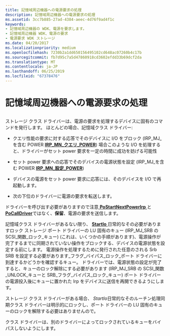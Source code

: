 ```yaml
---
title: 記憶域周辺機器への電源要求の処理
description: 記憶域周辺機器への電源要求の処理
ms.assetid: 3cc7b885-27ad-4384-aeec-4d76f9ad4f1c
keywords:
- 記憶域周辺機器の WDK、電源を要求します。
- 記憶域周辺機器 WDK、電源の要求
- 電源要求 WDK ストレージ
ms.date: 04/20/2017
ms.localizationpriority: medium
ms.openlocfilehash: 7230b2a1dd650156495102cd648ac07260b4c17b
ms.sourcegitcommit: fb7d95c7a5d47860918cd3602efdd33b69dcf2da
ms.translationtype: MT
ms.contentlocale: ja-JP
ms.lasthandoff: 06/25/2019
ms.locfileid: "67378476"
---
```

# <a name="handling-power-requests-to-storage-peripherals"></a>記憶域周辺機器への電源要求の処理


## <span id="ddk_handling_power_requests_to_storage_peripherals_kg"></span><span id="DDK_HANDLING_POWER_REQUESTS_TO_STORAGE_PERIPHERALS_KG"></span>


ストレージ クラス ドライバーは、電源の要求を処理するデバイスに固有のコマンドを発行します。 ほとんどの場合、記憶域クラス ドライバー:

-   クエリ性能の要求に対する応答でそのデバイスに I/O をブロック (IRP\_MJ\_を含む POWER [ **IRP\_MN\_クエリ\_POWER**](https://docs.microsoft.com/windows-hardware/drivers/kernel/irp-mn-query-power)) 場合このような I/O を処理すると、ドライバーがセット power 要求を一定の時間に成功を妨げる可能性

-   セット power 要求への応答でそのデバイスの電源状態を設定 (IRP\_MJ\_を含む POWER [ **IRP\_MN\_設定\_POWER**](https://docs.microsoft.com/windows-hardware/drivers/kernel/irp-mn-set-power))

-   デバイスの電源をセット power 要求に応答には、そのデバイスを I/O で再起動します。

-   次の下位のドライバーに電源の要求を転送します。

ドライバーを呼び出す必要がありますので注意[ **PoStartNextPowerIrp** ](https://docs.microsoft.com/windows-hardware/drivers/ddi/content/ntifs/nf-ntifs-postartnextpowerirp)と[ **PoCallDriver**](https://docs.microsoft.com/windows-hardware/drivers/ddi/content/ntifs/nf-ntifs-pocalldriver)ではなく、**保留**、電源の要求を送信します。

記憶域クラス ドライバーがあるない限り、 [ **StartIo** ](https://docs.microsoft.com/windows-hardware/drivers/ddi/content/wdm/nc-wdm-driver_startio)日常的なその必要がありますロック ストレージ ポート ドライバーの LU 固有のキュー (IRP\_MJ\_SRB の SCSI\_関数\_ロック\_キュー) (これは、いくつかの手順があります)、電源操作が完了するまでに同期されていない操作をブロックする、デバイスの電源状態を設定する前にします。 電源操作を処理するために発行された任意のされる Srb SRB を設定する必要があります\_フラグ\_バイパス\_ロック\_ポート ドライバーに到達するかどうかを確認するキュー。 ドライバーでは、電源状態の設定が完了すると、キューのロック解除にする必要があります (IRP\_MJ\_SRB の SCSI\_関数\_UNLOCK\_キューと SRB\_フラグ\_バイパス\_ロック\_キュー) ポート ドライバーの電源投入後にキューに置かれた Irp をデバイスに送信を再開できるようにします。

ストレージ クラス ドライバーがある場合、 *StartIo*日常的なそのルーチン処理同期クラス ドライバーは明示的にロックし、ポート ドライバーの LU 固有のキューのロックを解除する必要はありませんので。

クラス ドライバーは、別のドライバーによってロックされているキューをバイパスしないようにします。

 

 




